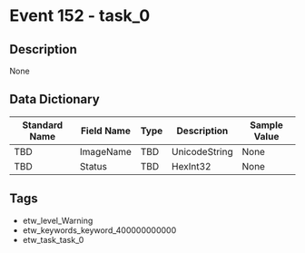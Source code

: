 # Event 152 - task_0

## Description
None

## Data Dictionary
|Standard Name|Field Name|Type|Description|Sample Value|
|---|---|---|---|---|
|TBD|ImageName|TBD|UnicodeString|None|None|
|TBD|Status|TBD|HexInt32|None|None|

## Tags
* etw_level_Warning
* etw_keywords_keyword_400000000000
* etw_task_task_0